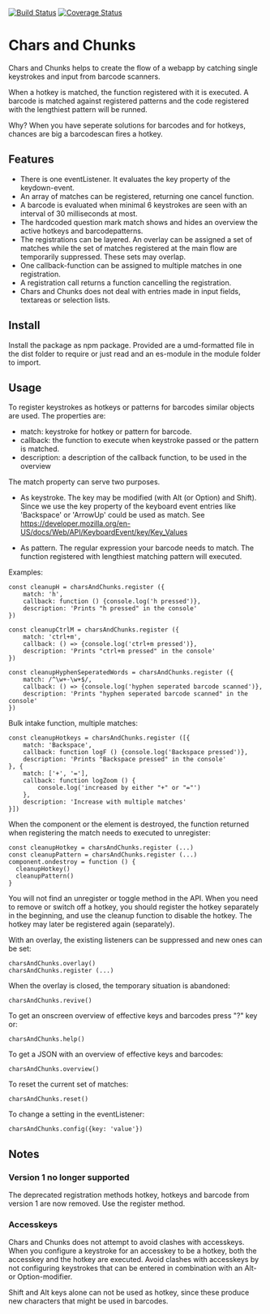 [![Build Status](https://travis-ci.com/picturae/chars-and-chunks.svg?branch=master)](https://travis-ci.com/picturae/chars-and-chunks)
[![Coverage Status](https://coveralls.io/repos/github/picturae/chars-and-chunks/badge.svg?branch=master)](https://coveralls.io/github/picturae/chars-and-chunks?branch=master)

# Chars and Chunks

Chars and Chunks helps to create the flow of a webapp by
catching single keystrokes and input from barcode scanners.

When a hotkey is matched, the function registered with it is executed.
A barcode is matched against registered patterns and the code
registered with the lengthiest pattern will be runned.

Why? When you have seperate solutions for barcodes and for hotkeys,
chances are big a barcodescan fires a hotkey.

## Features

* There is one eventListener. It evaluates the key property of the keydown-event.
* An array of matches can be registered, returning one cancel function.
* A barcode is evaluated when minimal 6 keystrokes are seen with an interval of
30 milliseconds at most.
* The hardcoded question mark match shows and hides an overview the active
hotkeys and barcodepatterns.
* The registrations can be layered. An overlay can be assigned a set of matches
while the set of matches registered at the main flow are temporarily suppressed.
These sets may overlap.
* One callback-function can be assigned to multiple matches in one registration.
* A registration call returns a function cancelling the registration.
* Chars and Chunks does not deal with entries made in input fields,
textareas or selection lists.

## Install

Install the package as npm package. Provided are
a umd-formatted file in the dist folder to require or just read
and an es-module in the module folder to import.

## Usage

To register keystrokes as hotkeys or patterns for barcodes similar objects are
used. The properties are:

* match: keystroke for hotkey or pattern for barcode.
* callback: the function to execute when keystroke passed or the
pattern is matched.
* description: a description of the callback function,
    to be used in the overview

The match property can serve two purposes.

* As keystroke. The key may be modified (with Alt (or Option) and Shift).
    Since we use the key property of the keyboard event entries like
    'Backspace' or 'ArrowUp' could be used as match.
    See
    https://developer.mozilla.org/en-US/docs/Web/API/KeyboardEvent/key/Key_Values

* As pattern. The regular expression your barcode needs to match.
    The function registered with lengthiest matching pattern will executed.

Examples:

    const cleanupH = charsAndChunks.register ({
        match: 'h',
        callback: function () {console.log('h pressed')},
        description: 'Prints "h pressed" in the console'
    })

    const cleanupCtrlM = charsAndChunks.register ({
        match: 'ctrl+m',
        callback: () => {console.log('ctrl+m pressed')},
        description: 'Prints "ctrl+m pressed" in the console'
    })

    const cleanupHyphenSeperatedWords = charsAndChunks.register ({
        match: /^\w+-\w+$/,
        callback: () => {console.log('hyphen seperated barcode scanned')},
        description: 'Prints "hyphen seperated barcode scanned" in the console'
    })

Bulk intake function, multiple matches:

    const cleanupHotkeys = charsAndChunks.register ([{
        match: 'Backspace',
        callback: function logF () {console.log('Backspace pressed')},
        description: 'Prints "Backspace pressed" in the console'
    }, {
        match: ['+', '='],
        callback: function logZoom () {
            console.log('increased by either "+" or "="')
        },
        description: 'Increase with multiple matches'
    }])

When the component or the element is destroyed, the function returned
when registering the match needs to executed to unregister:

    const cleanupHotkey = charsAndChunks.register (...)
    const cleanupPattern = charsAndChunks.register (...)
    component.ondestroy = function () {
      cleanupHotkey()
      cleanupPattern()
    }

You will not find an unregister or toggle method in the API.
When you need to remove or switch off a hotkey,
you should register the hotkey separately in the beginning,
and use the cleanup function to disable the hotkey.
The hotkey may later be registered again (separately).

With an overlay, the existing listeners can be suppressed and new ones can be set:

    charsAndChunks.overlay()
    charsAndChunks.register (...)

When the overlay is closed, the temporary situation is abandoned:

    charsAndChunks.revive()

To get an onscreen overview of effective keys and barcodes press "?" key or:

    charsAndChunks.help()

To get a JSON with an overview of effective keys and barcodes:

    charsAndChunks.overview()

To reset the current set of matches:

    charsAndChunks.reset()

To change a setting in the eventListener:

    charsAndChunks.config({key: 'value'})

## Notes

### Version 1 no longer supported

The deprecated registration methods hotkey, hotkeys and barcode from version 1
are now removed. Use the register method.

### Accesskeys

Chars and Chunks does not attempt to avoid clashes with accesskeys. When you
configure a keystroke for an accesskey to be a hotkey, both the accesskey and
the hotkey are executed. Avoid clashes with accesskeys by not configuring
keystrokes that can be entered in combination with an Alt- or Option-modifier.

Shift and Alt keys alone can not be used as hotkey,
since these produce new characters that might be used in barcodes.
